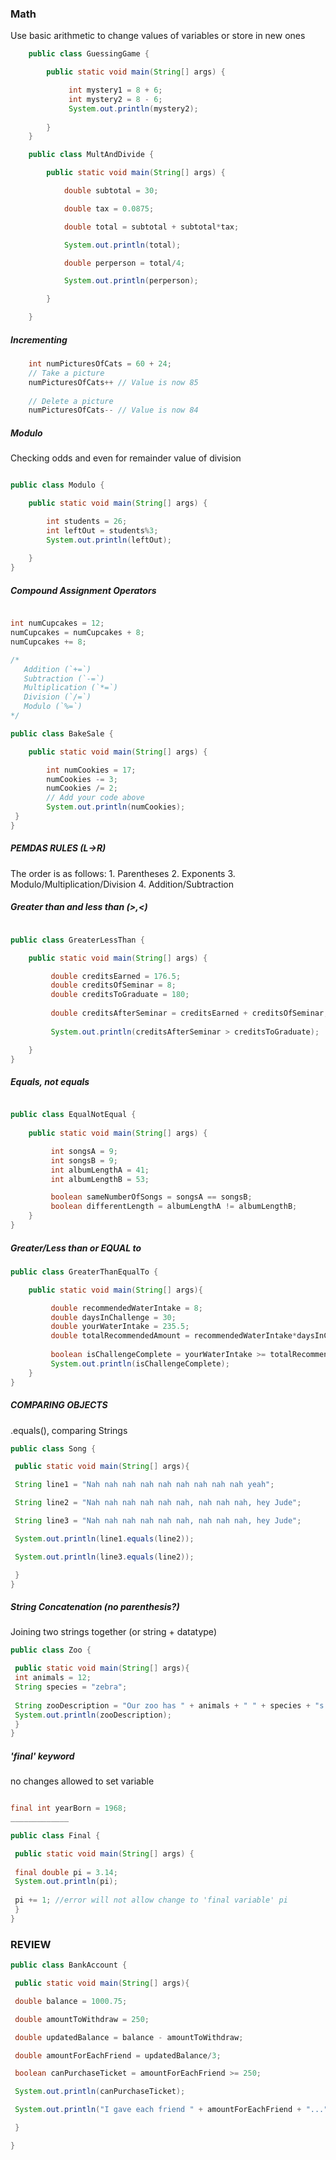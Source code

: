 ### Math
Use basic arithmetic to change values of variables or store in new ones
```java	
	public class GuessingGame {

 		public static void main(String[] args) { 

			 int mystery1 = 8 + 6;
			 int mystery2 = 8 - 6;
			 System.out.println(mystery2);
			 
 		}
	}

	public class MultAndDivide {

		public static void main(String[] args) { 

			double subtotal = 30;

			double tax = 0.0875;

			double total = subtotal + subtotal*tax;

			System.out.println(total);

			double perperson = total/4;

			System.out.println(perperson);

 		}

	}
```

##### Incrementing
```java	
	int numPicturesOfCats = 60 + 24;
	// Take a picture  
	numPicturesOfCats++ // Value is now 85  
  
	// Delete a picture  
	numPicturesOfCats-- // Value is now 84
```

##### Modulo
Checking odds and even for remainder value of division
```java

public class Modulo {

 	public static void main(String[] args) { 

 		int students = 26;
 		int leftOut = students%3;
 		System.out.println(leftOut);
		
 	}
}

```

##### Compound Assignment Operators
```java

int numCupcakes = 12;
numCupcakes = numCupcakes + 8;
numCupcakes += 8;

/*
   Addition (`+=`)
   Subtraction (`-=`)
   Multiplication (`*=`)
   Division (`/=`)
   Modulo (`%=`)
*/

public class BakeSale {

 	public static void main(String[] args) { 

		int numCookies = 17;
		numCookies -= 3;
		numCookies /= 2;
 		// Add your code above
 		System.out.println(numCookies);
 }
}

```

##### PEMDAS RULES (L->R) 
The order is as follows:
		1.	Parentheses
		2.	Exponents
		3.	Modulo/Multiplication/Division
		4.	Addition/Subtraction
		
##### Greater than and less than (>,<)
```java

public class GreaterLessThan {

 	public static void main(String[] args) { 

		 double creditsEarned = 176.5;
		 double creditsOfSeminar = 8;
		 double creditsToGraduate = 180;
		
		 double creditsAfterSeminar = creditsEarned + creditsOfSeminar;
		
		 System.out.println(creditsAfterSeminar > creditsToGraduate);

 	}
}

```

##### Equals, not equals
```java

public class EqualNotEqual {
	
 	public static void main(String[] args) { 

		 int songsA = 9;
		 int songsB = 9;
		 int albumLengthA = 41;
		 int albumLengthB = 53;

		 boolean sameNumberOfSongs = songsA == songsB;
		 boolean differentLength = albumLengthA != albumLengthB;
 	}
}

```

##### Greater/Less than or EQUAL to
```java
public class GreaterThanEqualTo {

 	public static void main(String[] args){

		 double recommendedWaterIntake = 8;
		 double daysInChallenge = 30;
		 double yourWaterIntake = 235.5;
		 double totalRecommendedAmount = recommendedWaterIntake*daysInChallenge;
		
		 boolean isChallengeComplete = yourWaterIntake >= totalRecommendedAmount;
		 System.out.println(isChallengeComplete);
 	} 
}
```

##### COMPARING OBJECTS
.equals(), comparing Strings
```java
public class Song {

 public static void main(String[] args){

 String line1 = "Nah nah nah nah nah nah nah nah nah yeah";

 String line2 = "Nah nah nah nah nah nah, nah nah nah, hey Jude";

 String line3 = "Nah nah nah nah nah nah, nah nah nah, hey Jude";

 System.out.println(line1.equals(line2));

 System.out.println(line3.equals(line2));

 } 
}

```

##### String Concatenation (no parenthesis?)
Joining two strings together (or string + datatype)
```java
public class Zoo {

 public static void main(String[] args){
 int animals = 12;
 String species = "zebra";
	 
 String zooDescription = "Our zoo has " + animals + " " + species + "s!";
 System.out.println(zooDescription);
 } 
}
```

##### 'final' keyword
no changes allowed to set variable
```java

final int yearBorn = 1968;
_____________

public class Final {

 public static void main(String[] args) { 
 
 final double pi = 3.14;
 System.out.println(pi);
 
 pi += 1; //error will not allow change to 'final variable' pi
 }
}

```

### REVIEW
```java
public class BankAccount {

 public static void main(String[] args){

 double balance = 1000.75;

 double amountToWithdraw = 250;

 double updatedBalance = balance - amountToWithdraw;

 double amountForEachFriend = updatedBalance/3;

 boolean canPurchaseTicket = amountForEachFriend >= 250;

 System.out.println(canPurchaseTicket);

 System.out.println("I gave each friend " + amountForEachFriend + "...");

 } 

}
```

